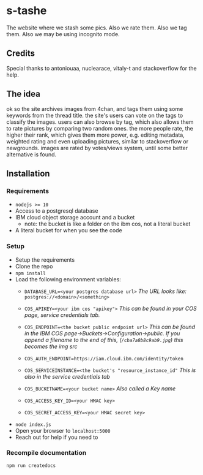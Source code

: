 # s-tashe
The website where we stash some pics. Also we rate them. Also we tag them. Also we may be using incognito mode.

## Credits
Special thanks to antoniouaa, nuclearace, vitaly-t and stackoverflow for the help.


## The idea
ok so the site archives images from 4chan, and tags them using some keywords from the thread title. the site's users can vote on the tags to classify the images. users can also browse by tag, which also allows them to rate pictures by comparing two random ones. the more people rate, the higher their rank, which gives them more power, e.g. editing metadata, weighted rating and even uploading pictures, similar to stackoverflow or newgrounds. images are rated by votes/views system, until some better alternative is found.

## Installation
### Requirements
* `nodejs >= 10`
* Access to a postgresql database
* IBM cloud object storage account and a bucket
  * note: the bucket is like a folder on the ibm cos, not a literal bucket
* A literal bucket for when you see the code

### Setup
* Setup the requirements
* Clone the repo
* `npm install`
* Load the following environment variables: 
  * `DATABASE_URL=<your postgres database url>`
  _The URL looks like:_ `postgres://<domain>/<something>`

  * `COS_APIKEY=<your ibm cos "apikey">`
  _This can be found in your COS page, service credentials tab._

  * `COS_ENDPOINT=<the bucket public endpoint url>`
  _This can be found in the IBM COS page->Buckets->Configuration->public. If you append a filename to the end of this, (`/cba7a8b8c9ab9.jpg`) this becomes the img src_

  * `COS_AUTH_ENDPOINT=https://iam.cloud.ibm.com/identity/token`

  * `COS_SERVICEINSTANCE=<the bucket's "resource_instance_id"`
  _This is also in the service credentials tab_

  * `COS_BUCKETNAME=<your bucket name>`
  _Also called a Key name_

  * `COS_ACCESS_KEY_ID=<your HMAC key>`

  * `COS_SECRET_ACCESS_KEY=<your HMAC secret key>`
* `node index.js`
* Open your browser to `localhost:5000`
* Reach out for help if you need to

### Recompile documentation
`npm run createdocs`